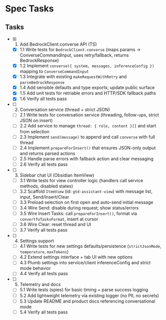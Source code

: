 # Spec Tasks

## Tasks

- [x] 1. Add BedrockClient.converse API (TS)
  - [x] 1.1 Write tests for `BedrockClient.converse` (maps params → ConverseCommandInput, uses retry/fallback, returns BedrockResponse)
  - [x] 1.2 Implement `converse({ system, messages, inferenceConfig })` mapping to `ConverseCommandInput`
  - [x] 1.3 Integrate with existing `makeRequestWithRetry` and `parseBedrockResponse`
  - [x] 1.4 Add sensible defaults and type exports; update public surface
  - [x] 1.5 Add unit tests for retriable errors and HTTP/SDK fallback paths
  - [x] 1.6 Verify all tests pass

- [ ] 2. Conversation service (thread + strict JSON)
  - [ ] 2.1 Write tests for conversation service (threading, follow-ups, strict JSON on insert)
  - [ ] 2.2 Add service to manage `thread: { role, content }[]` and start from selection
  - [ ] 2.3 Implement `send(message)` to append and call `converse` with full thread
  - [ ] 2.4 Implement `prepareForInsert()` that ensures JSON-only output and returns parsed actions
  - [ ] 2.5 Handle parse errors with fallback action and clear messaging
  - [ ] 2.6 Verify all tests pass

- [ ] 3. Sidebar chat UI (Obsidian ItemView)
  - [ ] 3.1 Write tests for view controller logic (handlers call service methods, disabled states)
  - [ ] 3.2 Scaffold `ItemView` (id: `gtd-assistant-view`) with message list, input, Send/Insert/Clear
  - [ ] 3.3 Preload selection on first open and auto-send initial message
  - [ ] 3.4 Wire Send: disable during request; show status/errors
  - [ ] 3.5 Wire Insert Tasks: call `prepareForInsert()`, format via `convertToTasksFormat`, insert at cursor
  - [ ] 3.6 Wire Clear: reset thread and UI
  - [ ] 3.7 Verify all tests pass

- [ ] 4. Settings support
  - [ ] 4.1 Write tests for new settings defaults/persistence (`strictJsonMode`, `temperature`, `maxTokens`)
  - [ ] 4.2 Extend settings interface + tab UI with new options
  - [ ] 4.3 Plumb settings into service/client inferenceConfig and strict mode behavior
  - [ ] 4.4 Verify all tests pass

- [ ] 5. Telemetry and docs
  - [ ] 5.1 Write tests (spies) for basic timing + parse success logging
  - [ ] 5.2 Add lightweight telemetry via existing logger (no PII, no secrets)
  - [ ] 5.3 Update README and product docs referencing conversational mode
  - [ ] 5.4 Verify all tests pass
